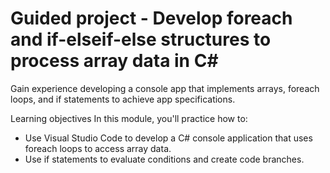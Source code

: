 # Guided project - Develop foreach and if-elseif-else structures to process array data in C#

Gain experience developing a console app that implements arrays, foreach loops, and if statements to achieve app specifications.

Learning objectives
In this module, you'll practice how to:

- Use Visual Studio Code to develop a C# console application that uses foreach loops to access array data.
- Use if statements to evaluate conditions and create code branches.
